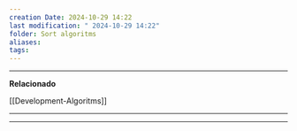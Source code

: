 ```yaml
---
creation Date: 2024-10-29 14:22
last modification: " 2024-10-29 14:22"
folder: Sort algoritms
aliases: 
tags:
---
```

___
**Relacionado**

[[Development-Algoritms]]
___

___
